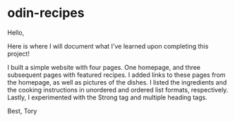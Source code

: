 # odin-recipes

Hello,

Here is where I will document what I've learned upon completing this project!


I built a simple website with four pages. One homepage, and three subsequent pages with featured recipes. I added links to these pages from the homepage, as well as pictures of the dishes. I listed the ingredients and the cooking instructions in unordered and ordered list formats, respectively. Lastly, I experimented with the Strong tag and multiple heading tags.  

Best,
Tory